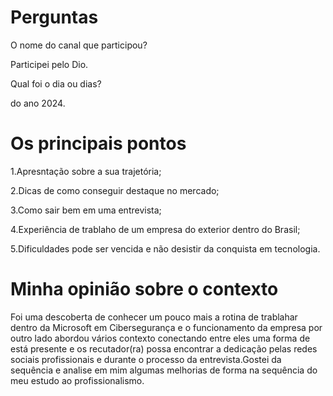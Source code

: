 



# Perguntas

O nome do canal que participou?


Participei pelo Dio.


Qual foi o dia ou dias?


do ano 2024.


# Os principais pontos

1.Apresntação sobre a sua trajetória;

2.Dicas de como conseguir destaque no mercado;

3.Como sair bem em uma entrevista;

4.Experiência de trablaho de um empresa do exterior dentro do Brasil;

5.Dificuldades pode ser vencida e não desistir da conquista em tecnologia.


# Minha opinião sobre o contexto

<p>Foi  uma descoberta de conhecer um pouco mais a rotina de trablahar dentro da Microsoft em Cibersegurança  e o funcionamento da empresa por outro lado abordou vários contexto conectando entre eles uma forma de está presente e os recutador(ra) possa encontrar a dedicação pelas redes sociais profissionais e durante o processo da entrevista.Gostei da sequência e analise em mim algumas melhorias de forma na sequência do meu estudo ao profissionalismo.</p>


